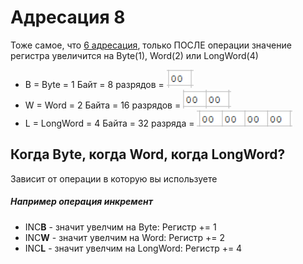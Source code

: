 # Адресация 8
Тоже самое, что [6 адресация](../6X), только ПОСЛЕ операции значение регистра увеличится на Byte(1), Word(2) или LongWord(4)
* B = Byte = 1 Байт = 8 разрядов = ![Byte](../../img/Byte.png)
* W = Word = 2 Байта = 16 разрядов  = ![Word](../../img/Word.png)
* L = LongWord = 4 Байта = 32 разряда  = ![LongWord](../../img/LongWord.png)
## Когда Byte, когда Word, когда LongWord?
Зависит от операции в которую вы используете
##### Например операция инкремент
- INC**B** - значит увелчим на Byte: Регистр += 1
- INC**W** - значит увелчим на Word: Регистр += 2
- INC**L** - значит увелчим на LongWord: Регистр += 4
